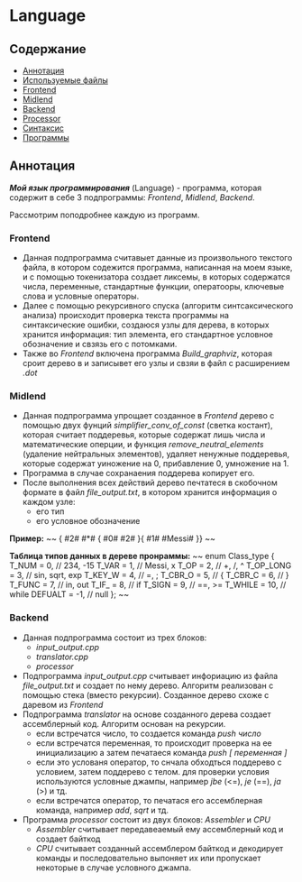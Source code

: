 # Language

## Содержание
- [Аннотация](#аннотация)
- [Используемые файлы](#Используемые-файлы)
- [Frontend](#Frontend)
- [Midlend](#Midlend)
- [Backend](#Backend)
- [Processor](#Processor)
- [Синтаксис](#Синтаксис)
- [Программы](#Программы)

## Аннотация

***Мой язык программирования*** (Language) - программа, которая содержит в себе 3 подпрограммы: *Frontend*, *Midlend*, *Backend*.

Рассмотрим поподробнее каждую из программ.

### Frontend
- Данная подпрограмма считавыет данные из произвольного текстого файла, в котором содежится программа, написанная на моем языке, и с помощью токенизатора создает ликсемы, в которых содержатся числа, переменные, стандартные функции, оператооры, ключевые слова и условные операторы.
- Далее с помощью рекурсивного спуска (алгоритм синтсаксического анализа) происходит проверка текста программы на синтаксические ошибки, создаюся узлы для дерева, в которых хранится информация: тип элемента, его стандартное условное обозначение и свзязь его с потомками.
- Также вo *Frontend* включена программа *Build_graphviz*, которая сроит дерево в и записывет его узлы и свзяи в файл с расширением *.dot*


### Midlend
- Данная подпрограмма упрощает созданное в *Frontend* дерево с помощью двух фунций *simplifier_conv_of_const* (светка костант), которая считает поддеревья, которые содержат лишь числа и математические оперции, и функция *remove_neutral_elements* (удаление нейтральных элементов), удаляет ненужные поддеревья, которые содержат уиножение на 0, прибавление 0, умножение на 1.
- Программа в случае сохранаения поддерева копирует его.
- После выполнения всех действий дерево печтатеся в скобочном формате в файл *file_output.txt*, в котором хранится информация о каждом узле:
    - его тип
    - его условное обозначение

**Пример:**
~~
  { #2# #*# { #0# #2# }{ #1# #Messi# }}
~~

**Таблица типов данных в дереве пронраммы:**
~~
  enum Class_type
  {
      T_NUM     =  0,   // 234, -15
      T_VAR     =  1,   // Messi, x
      T_OP      =  2,   // +, /, ^
      T_OP_LONG =  3,   // sin, sqrt, exp
      T_KEY_W   =  4,   // =, ;
      T_CBR_O   =  5,   // {
      T_CBR_C   =  6,   // }
      T_FUNC    =  7,   // in, out
      T_IF_     =  8,   // if
      T_SIGN    =  9,   // ==, >=
      T_WHILE   =  10,  // while
      DEFUALT   = -1,   // null
  };
~~

### Backend
- Данная подпрограмма состоит из трех блоков:
    - *input_output.cpp*
    - *translator.cpp*
    - *processor*
- Подпрограмма *input_output.cpp* считывает инфориацию из файла *file_output.txt* и создает по нему дерево. Алгоритм реализован с помощью стека (вместо рекурсии).
Созданное дерево схоже с даревом из *Frontend*
- Подпрограмма *translator* на основе созданного дерева создает ассемблерный код. Алгоритм основан на рекурсии.
    - если встречатся число, то создается команда *push число*
    - если встречатся переменная, то происходит проверка на ее инициализацию а затем печатаеся команда *push [ переменная ]*
    - если это услованя оператор, то снчала обходться поддерево с условием, затем поддерево с телом. для проверки условия используются условные джампы, например *jbe* (<=), *je* (==), *ja* (>) и тд.
    - если встречатся оператор, то печатася его ассемблерная команда, например *add*, *sqrt* и тд.
- Программа *processor* состоит из двух блоков: *Assembler* и *СPU*
    - *Assembler* считывает передавеаемый ему ассемблерный код и создает байткод
    - *CPU* cчитывает созданный ассемблером байткод и декодирует команды и последовательно выпоняет их или пропускает некоторые в случае условного джампа.

